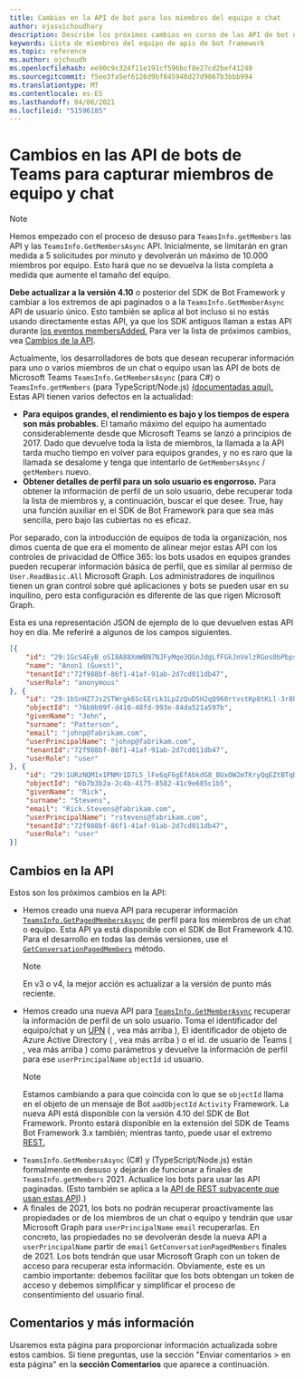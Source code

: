 ```yaml
---
title: Cambios en la API de bot para los miembros del equipo o chat
author: ojasvichoudhary
description: Describe los próximos cambios en curso de las API de bot usadas para recuperar miembros de equipos y chats
keywords: Lista de miembros del equipo de apis de bot framework
ms.topic: reference
ms.author: ojchoudh
ms.openlocfilehash: ee90c9c324f11e191cf596bcf8e27cd2bef41240
ms.sourcegitcommit: f5ee3fa5ef6126d9bf845948d27d9067b3bbb994
ms.translationtype: MT
ms.contentlocale: es-ES
ms.lasthandoff: 04/06/2021
ms.locfileid: "51596185"
---
```

# <a name="changes-to-teams-bot-apis-for-fetching-team-and-chat-members"></a>Cambios en las API de bots de Teams para capturar miembros de equipo y chat

>[!NOTE]
> Hemos empezado con el proceso de desuso para `TeamsInfo.getMembers` las API y las `TeamsInfo.GetMembersAsync` API. Inicialmente, se limitarán en gran medida a 5 solicitudes por minuto y devolverán un máximo de 10.000 miembros por equipo. Esto hará que no se devuelva la lista completa a medida que aumente el tamaño del equipo. 
> 
> **Debe actualizar a la versión 4.10** o posterior del SDK de Bot Framework y cambiar a los extremos de api paginados o a la `TeamsInfo.GetMemberAsync` API de usuario único. Esto también se aplica al bot incluso si no estás usando directamente estas API, ya que los SDK antiguos llaman a estas API durante [los eventos membersAdded.](../bots/how-to/conversations/subscribe-to-conversation-events.md#team-members-added) Para ver la lista de próximos cambios, vea [Cambios de la API](team-chat-member-api-changes.md#api-changes). 

Actualmente, los desarrolladores de bots que desean recuperar información para uno o varios miembros de un chat o equipo usan las API de bots de Microsoft Teams `TeamsInfo.GetMembersAsync` (para C#) o `TeamsInfo.getMembers` (para TypeScript/Node.js) [(documentadas aquí).](../bots/how-to/get-teams-context.md#fetching-the-roster-or-user-profile) Estas API tienen varios defectos en la actualidad:

* **Para equipos grandes, el rendimiento es bajo y los tiempos de espera son más probables.** El tamaño máximo del equipo ha aumentado considerablemente desde que Microsoft Teams se lanzó a principios de 2017. Dado que devuelve toda la lista de miembros, la llamada a la API tarda mucho tiempo en volver para equipos grandes, y no es raro que la llamada se desalome y tenga que intentarlo de `GetMembersAsync` / `getMembers` nuevo.
* **Obtener detalles de perfil para un solo usuario es engorroso.** Para obtener la información de perfil de un solo usuario, debe recuperar toda la lista de miembros y, a continuación, buscar el que desee. True, hay una función auxiliar en el SDK de Bot Framework para que sea más sencilla, pero bajo las cubiertas no es eficaz.

Por separado, con la introducción de equipos de toda la organización, nos dimos cuenta de que era el momento de alinear mejor estas API con los controles de privacidad de Office 365: los bots usados en equipos grandes pueden recuperar información básica de perfil, que es similar al permiso de `User.ReadBasic.All` Microsoft Graph. Los administradores de inquilinos tienen un gran control sobre qué aplicaciones y bots se pueden usar en su inquilino, pero esta configuración es diferente de las que rigen Microsoft Graph.

Esta es una representación JSON de ejemplo de lo que devuelven estas API hoy en día. Me referiré a algunos de los campos siguientes.

```json
[{
    "id": "29:1GcS4EyB_oSI8A88XmWBN7NJFyMqe3QGnJdgLfFGkJnVelzRGos0bPbpsfJjcbAD22bmKc4GMbrY2g4JDrrA8vM06X1-cHHle4zOE6U4ttcc",
    "name": "Anon1 (Guest)",
    "tenantId":"72f988bf-86f1-41af-91ab-2d7cd011db47",
    "userRole": "anonymous"
}, {
    "id": "29:1bSnHZ7Js2STWrgk6ScEErLk1Lp2zQuD5H2qQ960rtvstKp8tKLl-3r8b6DoW0QxZimuTxk_kupZ1DBMpvIQQUAZL-PNj0EORDvRZXy8kvWk",
    "objectId": "76b0b09f-d410-48fd-993e-84da521a597b",
    "givenName": "John",
    "surname": "Patterson",
    "email": "johnp@fabrikam.com",
    "userPrincipalName": "johnp@fabrikam.com",
    "tenantId":"72f988bf-86f1-41af-91ab-2d7cd011db47",
    "userRole": "user"
}, {
    "id": "29:1URzNQM1x1PNMr1D7L5_lFe6qF6gEfAbkdG8_BUxOW2mTKryQqEZtBTqDt10-MghkzjYDuUj4KG6nvg5lFAyjOLiGJ4jzhb99WrnI7XKriCs",
    "objectId": "6b7b3b2a-2c4b-4175-8582-41c9e685c1b5",
    "givenName": "Rick",
    "surname": "Stevens",
    "email": "Rick.Stevens@fabrikam.com",
    "userPrincipalName": "rstevens@fabrikam.com",
    "tenantId":"72f988bf-86f1-41af-91ab-2d7cd011db47",
    "userRole": "user"
}]
```

## <a name="api-changes"></a>Cambios en la API

Estos son los próximos cambios en la API:

* Hemos creado una nueva API para recuperar información [`TeamsInfo.GetPagedMembersAsync`](~/bots/how-to/get-teams-context.md?tabs=dotnet#fetching-the-roster-or-user-profile) de perfil para los miembros de un chat o equipo. Esta API ya está disponible con el SDK de Bot Framework 4.10. Para el desarrollo en todas las demás versiones, use el [`GetConversationPagedMembers`](/dotnet/api/microsoft.bot.connector.conversationsextensions.getconversationpagedmembersasync?view=botbuilder-dotnet-stable&preserve-view=true) método.
  > [!NOTE]
  > En v3 o v4, la mejor acción es actualizar a la versión de punto más reciente.
* Hemos creado una nueva API para [`TeamsInfo.GetMemberAsync`](~/bots/how-to/get-teams-context.md?tabs=dotnet#get-single-member-details) recuperar la información de perfil de un solo usuario. Toma el identificador del equipo/chat y un [UPN](https://docs.microsoft.com/windows/win32/ad/naming-properties#userprincipalname) ( , vea más arriba ), El identificador de objeto de Azure Active Directory ( , vea más arriba ) o el id. de usuario de Teams ( , vea más arriba ) como parámetros y devuelve la información de perfil para ese `userPrincipalName`  `objectId`  `id` usuario. 
  > [!NOTE]
  > Estamos cambiando a para que coincida con lo que se `objectId` llama en el objeto de un mensaje de Bot `aadObjectId` `Activity` Framework. La nueva API está disponible con la versión 4.10 del SDK de Bot Framework. Pronto estará disponible en la extensión del SDK de Teams Bot Framework 3.x también; mientras tanto, puede usar el extremo [REST.](~/bots/how-to/get-teams-context.md?tabs=json#get-single-member-details)
* `TeamsInfo.GetMembersAsync` (C#) y (TypeScript/Node.js) están formalmente en desuso y dejarán de funcionar a finales de `TeamsInfo.getMembers` 2021. Actualice los bots para usar las API paginadas. (Esto también se aplica a la [API de REST subyacente que usan estas API](~/bots/how-to/get-teams-context.md?tabs=json)).)
* A finales de 2021, los bots no podrán recuperar proactivamente las propiedades or de los miembros de un chat o equipo y tendrán que usar Microsoft Graph para `userPrincipalName` `email` recuperarlas. En concreto, las propiedades no se devolverán desde la nueva API a `userPrincipalName` partir de `email` `GetConversationPagedMembers` finales de 2021. Los bots tendrán que usar Microsoft Graph con un token de acceso para recuperar esta información. Obviamente, este es un cambio importante: debemos facilitar que los bots obtengan un token de acceso y debemos simplificar y simplificar el proceso de consentimiento del usuario final.

## <a name="feedback-and-more-information"></a>Comentarios y más información

Usaremos esta página para proporcionar información actualizada sobre estos cambios. Si tiene preguntas, use la sección "Enviar comentarios > en esta página" en la **sección Comentarios** que aparece a continuación.
